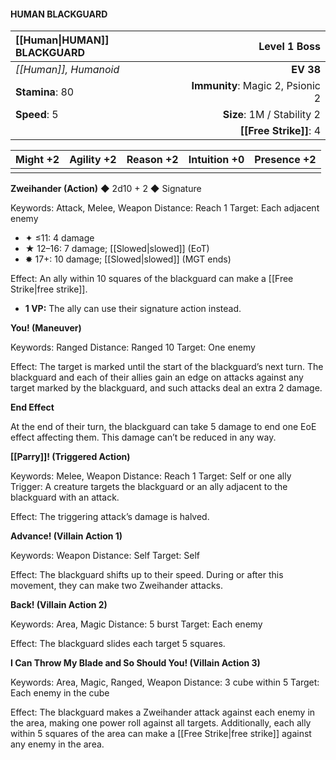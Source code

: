 #### HUMAN BLACKGUARD

| [[Human\|HUMAN]] BLACKGUARD  |                 **Level 1 Boss** |
| :---------------- | -------------------------------: |
| *[[Human]], Humanoid* |                        **EV 38** |
| **Stamina**: 80   | **Immunity**: Magic 2, Psionic 2 |
| **Speed**: 5      |       **Size**: 1M / Stability 2 |
|                   |               **[[Free Strike]]**: 4 |

| **Might** +2 | **Agility** +2 | **Reason** +2 | **Intuition** +0 | **Presence** +2 |
| ------------ | -------------- | ------------- | ---------------- | --------------- |
|              |                |               |                  |                 |

**Zweihander (Action)** ◆ 2d10 + 2 ◆ Signature

Keywords: Attack, Melee, Weapon
Distance: Reach 1
Target: Each adjacent enemy

- ✦ ≤11: 4 damage
- ★ 12–16: 7 damage; [[Slowed|slowed]] (EoT)
- ✸ 17+: 10 damage; [[Slowed|slowed]] (MGT ends)

Effect: An ally within 10 squares of the blackguard can make a [[Free Strike|free strike]].

- **1 VP:** The ally can use their signature action instead.

**You! (Maneuver)**

Keywords: Ranged
Distance: Ranged 10
Target: One enemy

Effect: The target is marked until the start of the blackguard’s next turn. The blackguard and each of their allies gain an edge on attacks against any target marked by the blackguard, and such attacks deal an extra 2 damage.

**End Effect**

At the end of their turn, the blackguard can take 5 damage to end one EoE effect affecting them. This damage can’t be reduced in any way.

**[[Parry]]! (Triggered Action)**

Keywords: Melee, Weapon
Distance: Reach 1
Target: Self or one ally
Trigger: A creature targets the blackguard or an ally adjacent to the blackguard with an attack.

Effect: The triggering attack’s damage is halved.

**Advance! (Villain Action 1)**

Keywords: Weapon
Distance: Self
Target: Self

Effect: The blackguard shifts up to their speed. During or after this movement, they can make two Zweihander attacks.

**Back! (Villain Action 2)**

Keywords: Area, Magic
Distance: 5 burst
Target: Each enemy

Effect: The blackguard slides each target 5 squares.

**I Can Throw My Blade and So Should You! (Villain Action 3)**

Keywords: Area, Magic, Ranged, Weapon
Distance: 3 cube within 5
Target: Each enemy in the cube

Effect: The blackguard makes a Zweihander attack against each enemy in the area, making one power roll against all targets. Additionally, each ally within 5 squares of the area can make a [[Free Strike|free strike]] against any enemy in the area.
